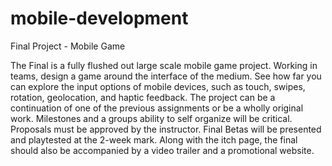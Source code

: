# mobile-development

Final Project - Mobile Game

The Final is a fully flushed out large scale mobile game project. Working in teams,
design a game around the interface of the medium. See how far you can explore the
input options of mobile devices, such as touch, swipes, rotation, geolocation, and haptic
feedback. The project can be a continuation of one of the previous assignments or be a
wholly original work. Milestones and a groups ability to self organize will be critical.
Proposals must be approved by the instructor. Final Betas will be presented and
playtested at the 2-week mark. Along with the itch page, the final should also be
accompanied by a video trailer and a promotional website.

